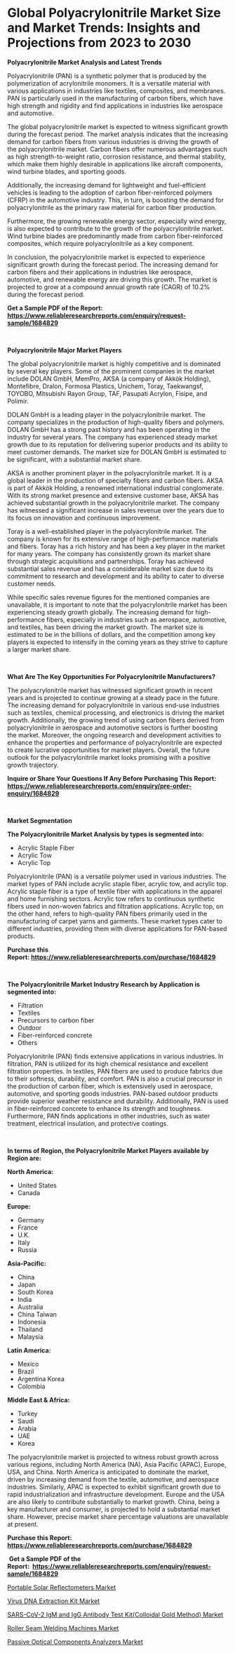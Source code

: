 <p><h1>Global Polyacrylonitrile Market Size and Market Trends: Insights and Projections from 2023 to 2030</h1></p><p><strong>Polyacrylonitrile Market Analysis and Latest Trends</strong></p>
<p><p>Polyacrylonitrile (PAN) is a synthetic polymer that is produced by the polymerization of acrylonitrile monomers. It is a versatile material with various applications in industries like textiles, composites, and membranes. PAN is particularly used in the manufacturing of carbon fibers, which have high strength and rigidity and find applications in industries like aerospace and automotive.</p><p>The global polyacrylonitrile market is expected to witness significant growth during the forecast period. The market analysis indicates that the increasing demand for carbon fibers from various industries is driving the growth of the polyacrylonitrile market. Carbon fibers offer numerous advantages such as high strength-to-weight ratio, corrosion resistance, and thermal stability, which make them highly desirable in applications like aircraft components, wind turbine blades, and sporting goods.</p><p>Additionally, the increasing demand for lightweight and fuel-efficient vehicles is leading to the adoption of carbon fiber-reinforced polymers (CFRP) in the automotive industry. This, in turn, is boosting the demand for polyacrylonitrile as the primary raw material for carbon fiber production.</p><p>Furthermore, the growing renewable energy sector, especially wind energy, is also expected to contribute to the growth of the polyacrylonitrile market. Wind turbine blades are predominantly made from carbon fiber-reinforced composites, which require polyacrylonitrile as a key component.</p><p>In conclusion, the polyacrylonitrile market is expected to experience significant growth during the forecast period. The increasing demand for carbon fibers and their applications in industries like aerospace, automotive, and renewable energy are driving this growth. The market is projected to grow at a compound annual growth rate (CAGR) of 10.2% during the forecast period.</p></p>
<p><strong>Get a Sample PDF of the Report:&nbsp; <a href="https://www.reliableresearchreports.com/enquiry/request-sample/1684829">https://www.reliableresearchreports.com/enquiry/request-sample/1684829</a></strong></p>
<p>&nbsp;</p>
<p><strong>Polyacrylonitrile Major Market Players</strong></p>
<p><p>The global polyacrylonitrile market is highly competitive and is dominated by several key players. Some of the prominent companies in the market include DOLAN GmbH, MemPro, AKSA (a company of Akkök Holding), Montefibre, Dralon, Formosa Plastics, Unichem, Toray, Taekwangsf, TOYOBO, Mitsubishi Rayon Group, TAF, Pasupati Acrylon, Fisipe, and Polimir.</p><p>DOLAN GmbH is a leading player in the polyacrylonitrile market. The company specializes in the production of high-quality fibers and polymers. DOLAN GmbH has a strong past history and has been operating in the industry for several years. The company has experienced steady market growth due to its reputation for delivering superior products and its ability to meet customer demands. The market size for DOLAN GmbH is estimated to be significant, with a substantial market share.</p><p>AKSA is another prominent player in the polyacrylonitrile market. It is a global leader in the production of specialty fibers and carbon fibers. AKSA is part of Akkök Holding, a renowned international industrial conglomerate. With its strong market presence and extensive customer base, AKSA has achieved substantial growth in the polyacrylonitrile market. The company has witnessed a significant increase in sales revenue over the years due to its focus on innovation and continuous improvement.</p><p>Toray is a well-established player in the polyacrylonitrile market. The company is known for its extensive range of high-performance materials and fibers. Toray has a rich history and has been a key player in the market for many years. The company has consistently grown its market share through strategic acquisitions and partnerships. Toray has achieved substantial sales revenue and has a considerable market size due to its commitment to research and development and its ability to cater to diverse customer needs.</p><p>While specific sales revenue figures for the mentioned companies are unavailable, it is important to note that the polyacrylonitrile market has been experiencing steady growth globally. The increasing demand for high-performance fibers, especially in industries such as aerospace, automotive, and textiles, has been driving the market growth. The market size is estimated to be in the billions of dollars, and the competition among key players is expected to intensify in the coming years as they strive to capture a larger market share.</p></p>
<p>&nbsp;</p>
<p><strong>What Are The Key Opportunities For Polyacrylonitrile Manufacturers?</strong></p>
<p><p>The polyacrylonitrile market has witnessed significant growth in recent years and is projected to continue growing at a steady pace in the future. The increasing demand for polyacrylonitrile in various end-use industries such as textiles, chemical processing, and electronics is driving the market growth. Additionally, the growing trend of using carbon fibers derived from polyacrylonitrile in aerospace and automotive sectors is further boosting the market. Moreover, the ongoing research and development activities to enhance the properties and performance of polyacrylonitrile are expected to create lucrative opportunities for market players. Overall, the future outlook for the polyacrylonitrile market looks promising with a positive growth trajectory.</p></p>
<p><strong>Inquire or Share Your Questions If Any Before Purchasing This Report: <a href="https://www.reliableresearchreports.com/enquiry/pre-order-enquiry/1684829">https://www.reliableresearchreports.com/enquiry/pre-order-enquiry/1684829</a></strong></p>
<p>&nbsp;</p>
<p><strong>Market Segmentation</strong></p>
<p><strong>The Polyacrylonitrile Market Analysis by types is segmented into:</strong></p>
<p><ul><li>Acrylic Staple Fiber</li><li>Acrylic Tow</li><li>Acrylic Top</li></ul></p>
<p><p>Polyacrylonitrile (PAN) is a versatile polymer used in various industries. The market types of PAN include acrylic staple fiber, acrylic tow, and acrylic top. Acrylic staple fiber is a type of textile fiber with applications in the apparel and home furnishing sectors. Acrylic tow refers to continuous synthetic fibers used in non-woven fabrics and filtration applications. Acrylic top, on the other hand, refers to high-quality PAN fibers primarily used in the manufacturing of carpet yarns and garments. These market types cater to different industries, providing them with diverse applications for PAN-based products.</p></p>
<p><strong>Purchase this Report:&nbsp;<a href="https://www.reliableresearchreports.com/purchase/1684829">https://www.reliableresearchreports.com/purchase/1684829</a></strong></p>
<p>&nbsp;</p>
<p><strong>The Polyacrylonitrile Market Industry Research by Application is segmented into:</strong></p>
<p><ul><li>Filtration</li><li>Textiles</li><li>Precursors to carbon fiber</li><li>Outdoor</li><li>Fiber-reinforced concrete</li><li>Others</li></ul></p>
<p><p>Polyacrylonitrile (PAN) finds extensive applications in various industries. In filtration, PAN is utilized for its high chemical resistance and excellent filtration properties. In textiles, PAN fibers are used to produce fabrics due to their softness, durability, and comfort. PAN is also a crucial precursor in the production of carbon fiber, which is extensively used in aerospace, automotive, and sporting goods industries. PAN-based outdoor products provide superior weather resistance and durability. Additionally, PAN is used in fiber-reinforced concrete to enhance its strength and toughness. Furthermore, PAN finds applications in other industries, such as water treatment, electrical insulation, and protective coatings.</p></p>
<p>&nbsp;</p>
<p><strong>In terms of Region, the Polyacrylonitrile Market Players available by Region are:</strong></p>
<p>
    <p> <strong> North America: </strong>
        <ul>
            <li>United States</li>
            <li>Canada</li>
        </ul>
        </p> 
    <p> <strong> Europe: </strong>
        <ul>
            <li>Germany</li>
            <li>France</li>
            <li>U.K.</li>
            <li>Italy</li>
            <li>Russia</li>
        </ul>
        </p> 
    <p> <strong> Asia-Pacific: </strong>
        <ul>
            <li>China</li>
            <li>Japan</li>
            <li>South Korea</li>
            <li>India</li>
            <li>Australia</li>
            <li>China Taiwan</li>
            <li>Indonesia</li>
            <li>Thailand</li>
            <li>Malaysia</li>
        </ul>
        </p> 
    <p> <strong> Latin America: </strong>
        <ul>
            <li>Mexico</li>
            <li>Brazil</li>
            <li>Argentina Korea</li>
            <li>Colombia</li>
        </ul>
        </p> 
    <p> <strong> Middle East & Africa: </strong>
        <ul>
            <li>Turkey</li>
            <li>Saudi</li>
            <li>Arabia</li>
            <li>UAE</li>
            <li>Korea</li>
        </ul>
    </p>
    </p>
<p><p>The polyacrylonitrile market is projected to witness robust growth across various regions, including North America (NA), Asia Pacific (APAC), Europe, USA, and China. North America is anticipated to dominate the market, driven by increasing demand from the textile, automotive, and aerospace industries. Similarly, APAC is expected to exhibit significant growth due to rapid industrialization and infrastructure development. Europe and the USA are also likely to contribute substantially to market growth. China, being a key manufacturer and consumer, is projected to hold a substantial market share. However, precise market share percentage valuations are unavailable at present.</p></p>
<p><strong>Purchase this Report: <a href="https://www.reliableresearchreports.com/purchase/1684829">https://www.reliableresearchreports.com/purchase/1684829</a></strong></p>
<p>&nbsp;<strong>Get a Sample PDF of the Report:&nbsp;&nbsp;<a href="https://www.reliableresearchreports.com/enquiry/request-sample/1684829">https://www.reliableresearchreports.com/enquiry/request-sample/1684829</a></strong></p>
<p><strong></strong></p>
<p><p><a href="https://www.linkedin.com/pulse/decoding-portable-solar-reflectometers-market-deep-dive-latest/">Portable Solar Reflectometers Market</a></p><p><a href="https://medium.com/@slanecode210/analyzing-virus-dna-extraction-kit-market-global-industry-perspective-and-forecast-2023-to-2030-fe7c797be019">Virus DNA Extraction Kit Market</a></p><p><a href="https://medium.com/@horlandkidd/sars-cov-2-igm-and-igg-antibody-test-kit-colloidal-gold-method-market-report-reveals-the-latest-88c08018c4aa">SARS-CoV-2 IgM and IgG Antibody Test Kit(Colloidal Gold Method) Market</a></p><p><a href="https://www.linkedin.com/pulse/roller-seam-welding-machines-market-insights-players-forecast/">Roller Seam Welding Machines Market</a></p><p><a href="https://www.linkedin.com/pulse/passive-optical-components-analyzers-market-share-amp-new-trends/">Passive Optical Components Analyzers Market</a></p></p>